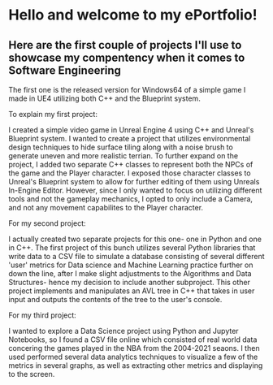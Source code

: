 # Hello and welcome to my ePortfolio!

## Here are the first couple of projects I'll use to showcase my compentency when it comes to Software Engineering

The first one is the released version for Windows64 of a simple game I made in UE4 utilizing both C++ and the Blueprint system. 

To explain my first project:

  I created a simple video game in Unreal Engine 4 using C++ and Unreal's Blueprint system. I wanted to create a project that utilizes environmental design techniques to hide surface tiling along with a noise brush to generate uneven and more realistic terrian. To further expand on the project, I added two separate C++ classes to represent both the NPCs of the game and the Player character. I exposed those character classes to Unreal's Blueprint system to allow for further editing of them using Unreals In-Engine Editor. However, since I only wanted to focus on utilizing different tools and not the gameplay mechanics, I opted to only include a Camera, and not any movement capabilites to the Player character.


For my second project:
  
  I actually created two separate projects for this one- one in Python and one in C++. The first project of this bunch utilizes several Python libraries that write data to a CSV file to simulate a database consisting of several different 'user' metrics for Data science and Machine Learning practice further on down the line, after I make slight adjustments to the Algorithms and Data Structures- hence my decision to include another subproject. This other project implements and manipulates an AVL tree in C++  that takes in user input and outputs the contents of the tree to the user's console.
  
For my third project:
  
  I wanted to explore a Data Science project using Python and Jupyter Notebooks, so I found a CSV file online which consisted of real world data concering the games played in the NBA from the 2004-2021 seaons. I then used performed several data analytics techniques to visualize a few of the metrics in several graphs, as well as extracting other metrics and displaying to the screen. 
